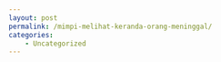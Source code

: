 ```yaml
---
layout: post
permalink: /mimpi-melihat-keranda-orang-meninggal/
categories:
    - Uncategorized
---
```


